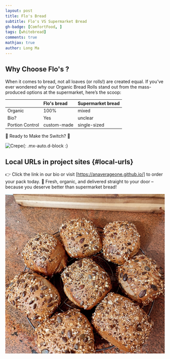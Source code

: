 ```yaml
---
layout: post
title: Flo's Bread
subtitle: Flo's VS Supermarket Bread
gh-badge: [ComfortFood, ]
tags: [whitebread]
comments: true
mathjax: true
author: Long Ma
---
```



## Why Choose Flo's ?
When it comes to bread, not all loaves (or rolls!) are created equal. If you’ve ever wondered why our Organic Bread Rolls stand out from the mass-produced options at the supermarket, here’s the scoop:

| | Flo's bread | Supermarket bread|
| :------ |:--- | :--- |
| Organic | 100% | mixed |
| Bio? | Yes | unclear |
| Portion Control | custom-made | single-sized |



🛒 Ready to Make the Switch? 🛒



![Crepe](https://anaverageone.github.io/assets/img/whitebread.jpg){: .mx-auto.d-block :}



## Local URLs in project sites {#local-urls}

👉 Click the link in our bio or visit [https://anaverageone.github.io/] to order your pack today.
🚚 Fresh, organic, and delivered straight to your door – because you deserve better than supermarket bread!

![Crepe](/assets/img/breadrolls.jpg)
